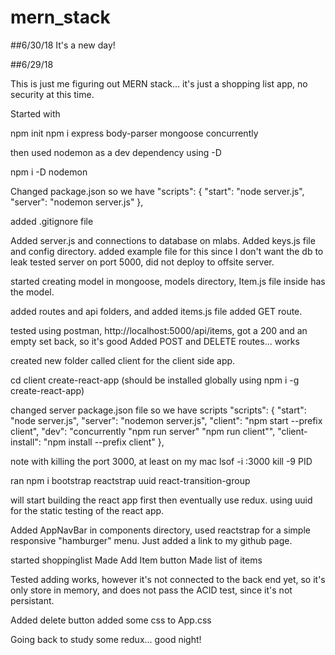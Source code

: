 # mern_stack

##6/30/18
It's a new day!


##6/29/18

This is just me figuring out MERN stack... it's just a shopping list app, no security at this time.

Started with 

npm init
npm i express body-parser mongoose concurrently

then used nodemon as a dev dependency using -D

npm i -D nodemon

Changed package.json so we have 
"scripts": {
    "start": "node server.js",
    "server": "nodemon server.js"
  },

  added .gitignore file

Added server.js and connections to database on mlabs.
Added keys.js file and config directory. added example file for this since I don't want the db to leak
tested server on port 5000, did not deploy to offsite server. 

started creating model in mongoose, models directory, Item.js file inside has the model.

added routes and api folders, and added items.js file
added GET route.

tested using postman, http://localhost:5000/api/items, got a 200 and an empty set back, so it's good
Added POST and DELETE routes... works

created new folder called client for the client side app.

cd client
create-react-app (should be installed globally using npm i -g create-react-app)

changed server package.json file so we have scripts 
 "scripts": {
    "start": "node server.js",
    "server": "nodemon server.js",
    "client": "npm start --prefix client",
    "dev": "concurrently \"npm run server\" \"npm run client\"",
    "client-install": "npm install --prefix client"
  },

note with killing the port 3000, at least on my mac
lsof -i :3000
kill -9 PID

ran
npm i bootstrap reactstrap uuid react-transition-group

will start building the react app first then eventually use redux. using uuid for the static testing of the react app. 

Added AppNavBar in components directory, used reactstrap for a simple responsive "hamburger" menu.
Just added a link to my github page. 

started shoppinglist 
Made Add Item button
Made list of items

Tested adding works, however it's not connected to the back end yet, so it's only store in memory, and does not pass the ACID test, since it's not persistant.

Added delete button
added some css to App.css

Going back to study some redux... good night!

